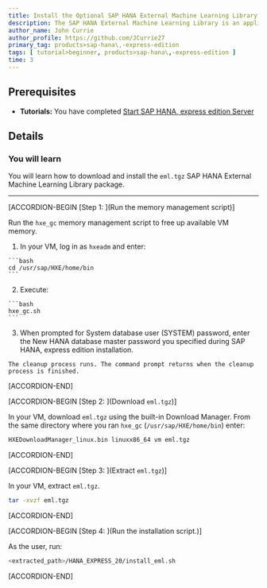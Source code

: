 ```yaml
---
title: Install the Optional SAP HANA External Machine Learning Library Package for SAP HANA, express edition (Preconfigured VM)
description: The SAP HANA External Machine Learning Library is an application function library (AFL) supporting the integration of Google TensorFlow, as an external machine learning framework, with SAP HANA, express edition.
author_name: John Currie
author_profile: https://github.com/JCurrie27
primary_tag: products>sap-hana\,-express-edition
tags: [ tutorial>beginner, products>sap-hana\,-express-edition ]
time: 3
---
```


<!-- loioeafe436a2fa34b13908fc0661ff5b8c9 -->

## Prerequisites
 - **Tutorials:**  You have completed [Start SAP HANA, express edition Server](http://developers.sap.com/tutorials/hxe-ua-getting-started-vm.html)  

## Details
### You will learn
You will learn how to download and install the `eml.tgz` SAP HANA External Machine Learning Library package.

---

[ACCORDION-BEGIN [Step 1: ](Run the memory management script)]

Run the `hxe_gc` memory management script to free up available VM memory.

1.   In your VM, log in as `hxeadm` and enter:

    ```bash
    cd /usr/sap/HXE/home/bin
    ```

2.   Execute:

    ```bash
    hxe_gc.sh
    ```

3.   When prompted for System database user (SYSTEM) password, enter the New HANA database master password you specified during SAP HANA, express edition installation.

    The cleanup process runs. The command prompt returns when the cleanup process is finished.

[ACCORDION-END]

[ACCORDION-BEGIN [Step 2: ](Download `eml.tgz`)]

In your VM, download `eml.tgz` using the built-in Download Manager. From the same directory where you ran `hxe_gc` (`/usr/sap/HXE/home/bin`) enter:

```bash
HXEDownloadManager_linux.bin linuxx86_64 vm eml.tgz
```

[ACCORDION-END]

[ACCORDION-BEGIN [Step 3: ](Extract `eml.tgz`)]

In your VM, extract `eml.tgz`.

```bash
tar -xvzf eml.tgz
```

[ACCORDION-END]

[ACCORDION-BEGIN [Step 4: ](Run the installation script.)]

As the <hxeadm> user, run:

```bash
<extracted_path>/HANA_EXPRESS_20/install_eml.sh
```

[ACCORDION-END]

